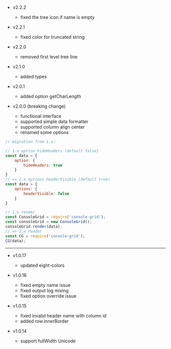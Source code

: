 * v2.2.2
    - fixed the tree icon if name is empty

* v2.2.1
    - fixed color for truncated string

* v2.2.0
    - removed first level tree line

* v2.1.0
    - added types

* v2.0.1
    - added option getCharLength

* v2.0.0 (breaking change)
    - functional interface 
    - supported simple data formatter
    - supported column align center
    - renamed some options
```js
// migration from 1.x:

// 1.x option hideHeaders (default false)
const data = {
    option: {
        hideHeaders: true
    }
}
// => 2.x options headerVisible (default true)
const data = {
    options: {
        headerVisible: false
    }
}

// 1.x render
const ConsoleGrid = require('console-grid');
const consoleGrid = new ConsoleGrid();
consoleGrid.render(data);
// => 2.x render
const CG = require('console-grid');
CG(data);

```

---

* v1.0.17
    - updated eight-colors

* v1.0.16
    - fixed empty name issue
    - fixed output log mixing
    - fixed option override issue

* v1.0.15
    - fixed invalid header name with column id
    - added row.innerBorder

* v1.0.14
    - support fullWidth Unicode